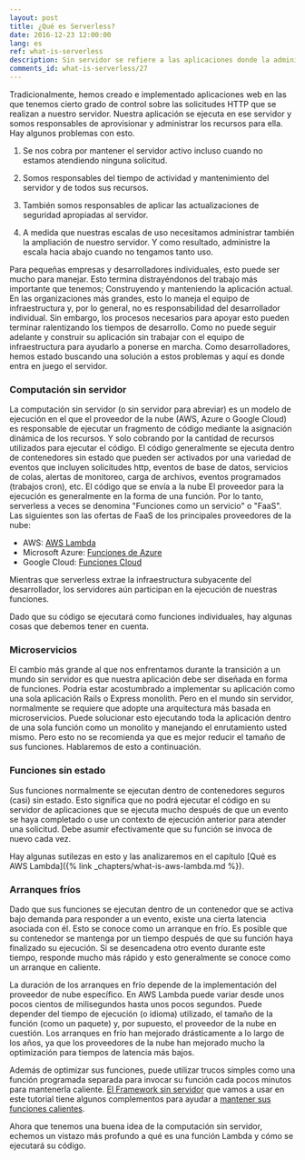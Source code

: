 ```yaml
---
layout: post
title: ¿Qué es Serverless?
date: 2016-12-23 12:00:00
lang: es
ref: what-is-serverless
description: Sin servidor se refiere a las aplicaciones donde la administración y asignación de servidores y recursos son completamente administradas por el proveedor de la nube. Y la facturación se basa en el consumo real de esos recursos.
comments_id: what-is-serverless/27
---
```


Tradicionalmente, hemos creado e implementado aplicaciones web en las que tenemos cierto grado de control sobre las solicitudes HTTP que se realizan a nuestro servidor. Nuestra aplicación se ejecuta en ese servidor y somos responsables de aprovisionar y administrar los recursos para ella. Hay algunos problemas con esto.

1. Se nos cobra por mantener el servidor activo incluso cuando no estamos atendiendo ninguna solicitud.

2. Somos responsables del tiempo de actividad y mantenimiento del servidor y de todos sus recursos.

3. También somos responsables de aplicar las actualizaciones de seguridad apropiadas al servidor.

4. A medida que nuestras escalas de uso necesitamos administrar también la ampliación de nuestro servidor. Y como resultado, administre la escala hacia abajo cuando no tengamos tanto uso.

Para pequeñas empresas y desarrolladores individuales, esto puede ser mucho para manejar. Esto termina distrayéndonos del trabajo más importante que tenemos; Construyendo y manteniendo la aplicación actual. En las organizaciones más grandes, esto lo maneja el equipo de infraestructura y, por lo general, no es responsabilidad del desarrollador individual. Sin embargo, los procesos necesarios para apoyar esto pueden terminar ralentizando los tiempos de desarrollo. Como no puede seguir adelante y construir su aplicación sin trabajar con el equipo de infraestructura para ayudarlo a ponerse en marcha. Como desarrolladores, hemos estado buscando una solución a estos problemas y aquí es donde entra en juego el servidor.

### Computación sin servidor

La computación sin servidor (o sin servidor para abreviar) es un modelo de ejecución en el que el proveedor de la nube (AWS, Azure o Google Cloud) es responsable de ejecutar un fragmento de código mediante la asignación dinámica de los recursos. Y solo cobrando por la cantidad de recursos utilizados para ejecutar el código. El código generalmente se ejecuta dentro de contenedores sin estado que pueden ser activados por una variedad de eventos que incluyen solicitudes http, eventos de base de datos, servicios de colas, alertas de monitoreo, carga de archivos, eventos programados (trabajos cron), etc. El código que se envía a la nube El proveedor para la ejecución es generalmente en la forma de una función. Por lo tanto, serverless a veces se denomina "Funciones como un servicio" o "FaaS". Las siguientes son las ofertas de FaaS de los principales proveedores de la nube:

- AWS: [AWS Lambda](https://aws.amazon.com/lambda/)
- Microsoft Azure: [Funciones de Azure](https://azure.microsoft.com/en-us/services/functions/)
- Google Cloud: [Funciones Cloud](https://cloud.google.com/functions/)

Mientras que serverless extrae la infraestructura subyacente del desarrollador, los servidores aún participan en la ejecución de nuestras funciones.

Dado que su código se ejecutará como funciones individuales, hay algunas cosas que debemos tener en cuenta.

### Microservicios

El cambio más grande al que nos enfrentamos durante la transición a un mundo sin servidor es que nuestra aplicación debe ser diseñada en forma de funciones. Podría estar acostumbrado a implementar su aplicación como una sola aplicación Rails o Express monolith. Pero en el mundo sin servidor, normalmente se requiere que adopte una arquitectura más basada en microservicios. Puede solucionar esto ejecutando toda la aplicación dentro de una sola función como un monolito y manejando el enrutamiento usted mismo. Pero esto no se recomienda ya que es mejor reducir el tamaño de sus funciones. Hablaremos de esto a continuación.

### Funciones sin estado

Sus funciones normalmente se ejecutan dentro de contenedores seguros (casi) sin estado. Esto significa que no podrá ejecutar el código en su servidor de aplicaciones que se ejecuta mucho después de que un evento se haya completado o use un contexto de ejecución anterior para atender una solicitud. Debe asumir efectivamente que su función se invoca de nuevo cada vez.

Hay algunas sutilezas en esto y las analizaremos en el capítulo [Qué es AWS Lambda]({% link _chapters/what-is-aws-lambda.md %}).

### Arranques fríos

Dado que sus funciones se ejecutan dentro de un contenedor que se activa bajo demanda para responder a un evento, existe una cierta latencia asociada con él. Esto se conoce como un arranque en frío. Es posible que su contenedor se mantenga por un tiempo después de que su función haya finalizado su ejecución. Si se desencadena otro evento durante este tiempo, responde mucho más rápido y esto generalmente se conoce como un arranque en caliente.

La duración de los arranques en frío depende de la implementación del proveedor de nube específico. En AWS Lambda puede variar desde unos pocos cientos de milisegundos hasta unos pocos segundos. Puede depender del tiempo de ejecución (o idioma) utilizado, el tamaño de la función (como un paquete) y, por supuesto, el proveedor de la nube en cuestión. Los arranques en frío han mejorado drásticamente a lo largo de los años, ya que los proveedores de la nube han mejorado mucho la optimización para tiempos de latencia más bajos.

Además de optimizar sus funciones, puede utilizar trucos simples como una función programada separada para invocar su función cada pocos minutos para mantenerla caliente. [El Framework sin servidor](https://serverless.com) que vamos a usar en este tutorial tiene algunos complementos para ayudar a [mantener sus funciones calientes](https://github.com/FidelLimited/serverless-plugin-warmup).

Ahora que tenemos una buena idea de la computación sin servidor, echemos un vistazo más profundo a qué es una función Lambda y cómo se ejecutará su código.
